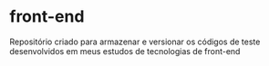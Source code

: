 # front-end
Repositório criado para armazenar e versionar os códigos de teste desenvolvidos em meus estudos de tecnologias de front-end
